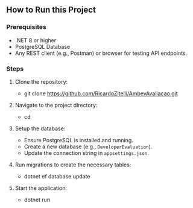 
## How to Run this Project

### Prerequisites
- .NET 8 or higher
- PostgreSQL Database
- Any REST client (e.g., Postman) or browser for testing API endpoints.

### Steps
1. Clone the repository:   
   - git clone <https://github.com/RicardoZitelli/AmbevAvaliacao.git>

2. Navigate to the project directory:   
   - cd <project-folder>

3. Setup the database:
   - Ensure PostgreSQL is installed and running.
   - Create a new database (e.g., `DeveloperEvaluation`).
   - Update the connection string in `appsettings.json`.

4. Run migrations to create the necessary tables:   
   - dotnet ef database update

5. Start the application:
   - dotnet run
